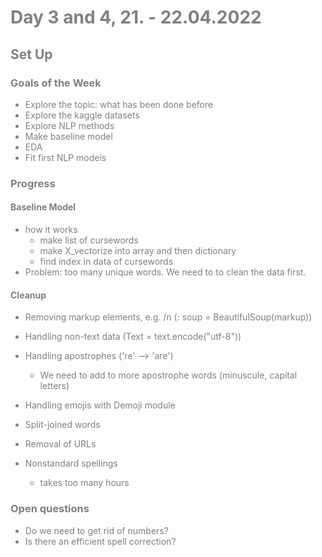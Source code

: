 
<span style="color:grey">

# Day 3 and 4, 21. - 22.04.2022

## Set Up

### Goals of the Week
* Explore the topic: what has been done before
* Explore the kaggle datasets
* Explore NLP methods
* Make baseline model
* EDA
* Fit first NLP models

### Progress
#### Baseline Model
* how it works
    * make list of cursewords
    * make X_vectorize into array and then dictionary
    * find index in data of cursewords
* Problem: too many unique words. We need to to clean the data first.

#### Cleanup
* Removing markup elements, e.g. /n (: soup = BeautifulSoup(markup))
* Handling non-text data (Text = text.encode("utf-8"))
* Handling apostrophes ('re' --> 'are')
    * We need to add to more apostrophe words (minuscule, capital letters)
* Handling emojis with Demoji module
* Split-joined words
* Removal of URLs

* Nonstandard spellings
    * takes too many hours


### Open questions
* Do we need to get rid of numbers?
* Is there an efficient spell correction?
